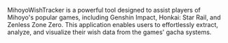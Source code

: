 MihoyoWishTracker is a powerful tool designed to assist players of Mihoyo's popular games, including Genshin Impact, Honkai: Star Rail, and Zenless Zone Zero. This application enables users to effortlessly extract, analyze, and visualize their wish data from the games' gacha systems.
